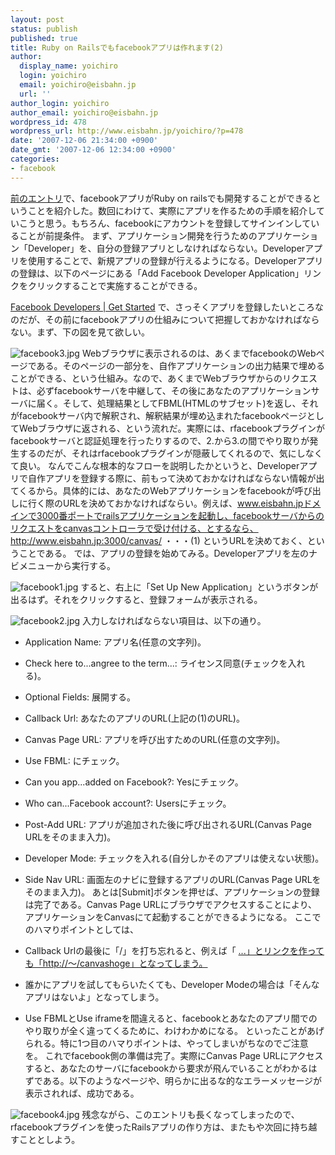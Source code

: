 ```yaml
---
layout: post
status: publish
published: true
title: Ruby on Railsでもfacebookアプリは作れます(2)
author:
  display_name: yoichiro
  login: yoichiro
  email: yoichiro@eisbahn.jp
  url: ''
author_login: yoichiro
author_email: yoichiro@eisbahn.jp
wordpress_id: 478
wordpress_url: http://www.eisbahn.jp/yoichiro/?p=478
date: '2007-12-06 21:34:00 +0900'
date_gmt: '2007-12-06 12:34:00 +0900'
categories:
- facebook
---
```


[前のエントリ](http://www.eisbahn.jp/yoichiro/2007/12/ruby_on_railsfacebook.html)で、facebookアプリがRuby on railsでも開発することができるということを紹介した。数回にわけて、実際にアプリを作るための手順を紹介していこうと思う。もちろん、facebookにアカウントを登録してサインインしていることが前提条件。
まず、アプリケーション開発を行うためのアプリケーション「Developer」を、自分の登録アプリとしなければならない。Developerアプリを使用することで、新規アプリの登録が行えるようになる。Developerアプリの登録は、以下のページにある「Add Facebook Developer Application」リンクをクリックすることで実施することができる。

[Facebook Developers | Get Started](http://developers.facebook.com/get_started.php)
で、さっそくアプリを登録したいところなのだが、その前にfacebookアプリの仕組みについて把握しておかなければならない。まず、下の図を見て欲しい。

![facebook3.jpg](http://www.eisbahn.jp/yoichiro/images/facebook3.jpg)
Webブラウザに表示されるのは、あくまでfacebookのWebページである。そのページの一部分を、自作アプリケーションの出力結果で埋めることができる、という仕組み。なので、あくまでWebブラウザからのリクエストは、必ずfacebookサーバを中継して、その後にあなたのアプリケーションサーバに届く。そして、処理結果としてFBML(HTMLのサブセット)を返し、それがfacebookサーバ内で解釈され、解釈結果が埋め込まれたfacebookページとしてWebブラウザに返される、という流れだ。実際には、rfacebookプラグインがfacebookサーバと認証処理を行ったりするので、2.から3.の間でやり取りが発生するのだが、それはrfacebookプラグインが隠蔽してくれるので、気にしなくて良い。
なんでこんな根本的なフローを説明したかというと、Developerアプリで自作アプリを登録する際に、前もって決めておかなければならない情報が出てくるから。具体的には、あなたのWebアプリケーションをfacebookが呼び出しに行く際のURLを決めておかなければならい。例えば、www.eisbahn.jpドメインで3000番ポートでrailsアプリケーションを起動し、facebookサーバからのリクエストをcanvasコントローラで受け付ける、とするなら、
http://www.eisbahn.jp:3000/canvas/ ・・・(1)
というURLを決めておく、ということである。
では、アプリの登録を始めてみる。Developerアプリを左のナビメニューから実行する。

![facebook1.jpg](http://www.eisbahn.jp/yoichiro/images/facebook1.jpg)
すると、右上に「Set Up New Application」というボタンが出るはず。それをクリックすると、登録フォームが表示される。

![facebook2.jpg](http://www.eisbahn.jp/yoichiro/images/facebook2.jpg)
入力しなければならない項目は、以下の通り。

* Application Name: アプリ名(任意の文字列)。

* Check here to...angree to the term...: ライセンス同意(チェックを入れる)。

* Optional Fields: 展開する。

* Callback Url: あなたのアプリのURL(上記の(1)のURL)。

* Canvas Page URL: アプリを呼び出すためのURL(任意の文字列)。

* Use FBML: にチェック。

* Can you app...added on Facebook?: Yesにチェック。

* Who can...Facebook account?: Usersにチェック。

* Post-Add URL: アプリが追加された後に呼び出されるURL(Canvas Page URLをそのまま入力)。

* Developer Mode: チェックを入れる(自分しかそのアプリは使えない状態)。

* Side Nav URL: 画面左のナビに登録するアプリのURL(Canvas Page URLをそのまま入力)。
あとは[Submit]ボタンを押せば、アプリケーションの登録は完了である。Canvas Page URLにブラウザでアクセスすることにより、アプリケーションをCanvasにて起動することができるようになる。
ここでのハマりポイントとしては、

* Callback Urlの最後に「/」を打ち忘れると、例えば「
[...」とリンクを作っても「http://〜/canvashoge」となってしまう。](hoge)

* 誰かにアプリを試してもらいたくても、Developer Modeの場合は「そんなアプリはないよ」となってしまう。

* Use FBMLとUse iframeを間違えると、facebookとあなたのアプリ間でのやり取りが全く違ってくるために、わけわかめになる。
といったことがあげられる。特に1つ目のハマりポイントは、やってしまいがちなのでご注意を。
これでfacebook側の準備は完了。実際にCanvas Page URLにアクセスすると、あなたのサーバにfacebookから要求が飛んでいることがわかるはずである。以下のようなページや、明らかに出るな的なエラーメッセージが表示されれば、成功である。

![facebook4.jpg](http://www.eisbahn.jp/yoichiro/images/facebook4.jpg)
残念ながら、このエントリも長くなってしまったので、rfacebookプラグインを使ったRailsアプリの作り方は、またもや次回に持ち越すこととしよう。
